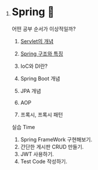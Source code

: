 1. # Spring 🎈

   어떤 공부 순서가 이상적일까?

   

   1. [Servlet의 개념](https://ttungbab.tistory.com/148)

   2. [Spring 구조와 특징](https://ttungbab.tistory.com/149)

   3. IoC와 DI란?

   4. Spring Boot 개념

   5. JPA 개념

   6. AOP

   7. 프록시, 프록시 패턴

      

   

   실습 Time

   1. Spring FrameWork 구현해보기.
   2. 간단한 게시판 CRUD 만들기.
   3. JWT 사용하기.
   4. Test Code 작성하기.